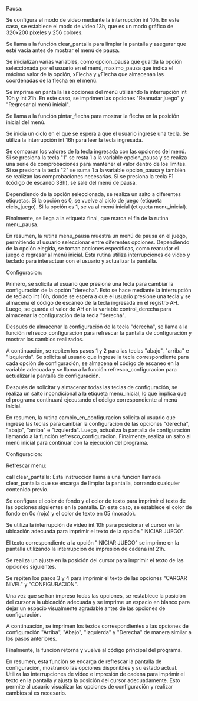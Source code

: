 Pausa:

Se configura el modo de video mediante la interrupción int 10h. En este caso, se establece el modo de video 13h, que es un modo gráfico de 320x200 píxeles y 256 colores.

Se llama a la función clear_pantalla para limpiar la pantalla y asegurar que esté vacía antes de mostrar el menú de pausa.

Se inicializan varias variables, como opcion_pausa que guarda la opción seleccionada por el usuario en el menú, maximo_pausa que indica el máximo valor de la opción, xFlecha y yFlecha que almacenan las coordenadas de la flecha en el menú.

Se imprime en pantalla las opciones del menú utilizando la interrupción int 10h y int 21h. En este caso, se imprimen las opciones "Reanudar juego" y "Regresar al menú inicial".

Se llama a la función pintar_flecha para mostrar la flecha en la posición inicial del menú.

Se inicia un ciclo en el que se espera a que el usuario ingrese una tecla. Se utiliza la interrupción int 16h para leer la tecla ingresada.

Se comparan los valores de la tecla ingresada con las opciones del menú. Si se presiona la tecla "1" se resta 1 a la variable opcion_pausa y se realiza una serie de comprobaciones para mantener el valor dentro de los límites. Si se presiona la tecla "2" se suma 1 a la variable opcion_pausa y también se realizan las comprobaciones necesarias. Si se presiona la tecla F1 (código de escaneo 3Bh), se sale del menú de pausa.

Dependiendo de la opción seleccionada, se realiza un salto a diferentes etiquetas. Si la opción es 0, se vuelve al ciclo de juego (etiqueta ciclo_juego). Si la opción es 1, se va al menú inicial (etiqueta menu_inicial).

Finalmente, se llega a la etiqueta final, que marca el fin de la rutina menu_pausa.

En resumen, la rutina menu_pausa muestra un menú de pausa en el juego, permitiendo al usuario seleccionar entre diferentes opciones. Dependiendo de la opción elegida, se toman acciones específicas, como reanudar el juego o regresar al menú inicial. Esta rutina utiliza interrupciones de video y teclado para interactuar con el usuario y actualizar la pantalla.

Configuracion:

Primero, se solicita al usuario que presione una tecla para cambiar la configuración de la opción "derecha". Esto se hace mediante la interrupción de teclado int 16h, donde se espera a que el usuario presione una tecla y se almacena el código de escaneo de la tecla ingresada en el registro AH. Luego, se guarda el valor de AH en la variable control_derecha para almacenar la configuración de la tecla "derecha".

Después de almacenar la configuración de la tecla "derecha", se llama a la función refresco_configuracion para refrescar la pantalla de configuración y mostrar los cambios realizados.

A continuación, se repiten los pasos 1 y 2 para las teclas "abajo", "arriba" e "izquierda". Se solicita al usuario que ingrese la tecla correspondiente para cada opción de configuración, se almacena el código de escaneo en la variable adecuada y se llama a la función refresco_configuracion para actualizar la pantalla de configuración.

Después de solicitar y almacenar todas las teclas de configuración, se realiza un salto incondicional a la etiqueta menu_inicial, lo que implica que el programa continuará ejecutando el código correspondiente al menú inicial.

En resumen, la rutina cambio_en_configuracion solicita al usuario que ingrese las teclas para cambiar la configuración de las opciones "derecha", "abajo", "arriba" e "izquierda". Luego, actualiza la pantalla de configuración llamando a la función refresco_configuracion. Finalmente, realiza un salto al menú inicial para continuar con la ejecución del programa.

Configuracion:

Refrescar menu:

call clear_pantalla: Esta instrucción llama a una función llamada clear_pantalla que se encarga de limpiar la pantalla, borrando cualquier contenido previo.

Se configura el color de fondo y el color de texto para imprimir el texto de las opciones siguientes en la pantalla. En este caso, se establece el color de fondo en 0c (rojo) y el color de texto en 05 (morado).

Se utiliza la interrupción de video int 10h para posicionar el cursor en la ubicación adecuada para imprimir el texto de la opción "INICIAR JUEGO".

El texto correspondiente a la opción "INICIAR JUEGO" se imprime en la pantalla utilizando la interrupción de impresión de cadena int 21h.

Se realiza un ajuste en la posición del cursor para imprimir el texto de las opciones siguientes.

Se repiten los pasos 3 y 4 para imprimir el texto de las opciones "CARGAR NIVEL" y "CONFIGURACION".

Una vez que se han impreso todas las opciones, se restablece la posición del cursor a la ubicación adecuada y se imprime un espacio en blanco para dejar un espacio visualmente agradable antes de las opciones de configuración.

A continuación, se imprimen los textos correspondientes a las opciones de configuración "Arriba", "Abajo", "Izquierda" y "Derecha" de manera similar a los pasos anteriores.

Finalmente, la función retorna y vuelve al código principal del programa.

En resumen, esta función se encarga de refrescar la pantalla de configuración, mostrando las opciones disponibles y su estado actual. Utiliza las interrupciones de video e impresión de cadena para imprimir el texto en la pantalla y ajusta la posición del cursor adecuadamente. Esto permite al usuario visualizar las opciones de configuración y realizar cambios si es necesario.